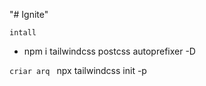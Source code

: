 "# Ignite" 




`intall`
- npm i tailwindcss postcss autoprefixer -D

`criar arq `
npx tailwindcss init -p